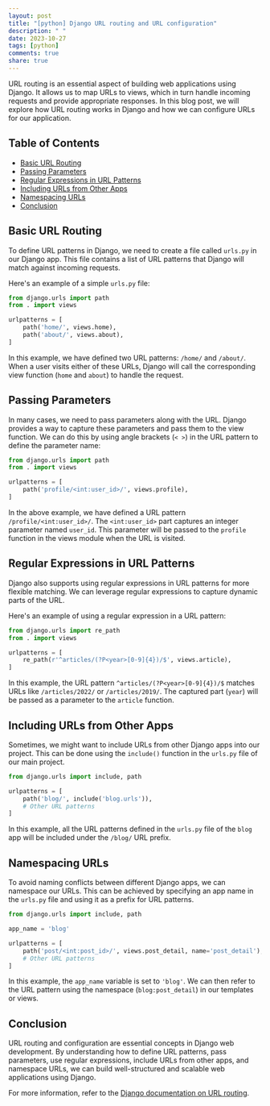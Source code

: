 ```yaml
---
layout: post
title: "[python] Django URL routing and URL configuration"
description: " "
date: 2023-10-27
tags: [python]
comments: true
share: true
---
```


URL routing is an essential aspect of building web applications using Django. It allows us to map URLs to views, which in turn handle incoming requests and provide appropriate responses. In this blog post, we will explore how URL routing works in Django and how we can configure URLs for our application.

## Table of Contents
- [Basic URL Routing](#basic-url-routing)
- [Passing Parameters](#passing-parameters)
- [Regular Expressions in URL Patterns](#regular-expressions-in-url-patterns)
- [Including URLs from Other Apps](#including-urls-from-other-apps)
- [Namespacing URLs](#namespacing-urls)
- [Conclusion](#conclusion)

## Basic URL Routing
To define URL patterns in Django, we need to create a file called `urls.py` in our Django app. This file contains a list of URL patterns that Django will match against incoming requests.

Here's an example of a simple `urls.py` file:

```python
from django.urls import path
from . import views

urlpatterns = [
    path('home/', views.home),
    path('about/', views.about),
]
```

In this example, we have defined two URL patterns: `/home/` and `/about/`. When a user visits either of these URLs, Django will call the corresponding view function (`home` and `about`) to handle the request.

## Passing Parameters
In many cases, we need to pass parameters along with the URL. Django provides a way to capture these parameters and pass them to the view function. We can do this by using angle brackets (`< >`) in the URL pattern to define the parameter name:

```python
from django.urls import path
from . import views

urlpatterns = [
    path('profile/<int:user_id>/', views.profile),
]
```

In the above example, we have defined a URL pattern `/profile/<int:user_id>/`. The `<int:user_id>` part captures an integer parameter named `user_id`. This parameter will be passed to the `profile` function in the views module when the URL is visited.

## Regular Expressions in URL Patterns
Django also supports using regular expressions in URL patterns for more flexible matching. We can leverage regular expressions to capture dynamic parts of the URL.

Here's an example of using a regular expression in a URL pattern:

```python
from django.urls import re_path
from . import views

urlpatterns = [
    re_path(r'^articles/(?P<year>[0-9]{4})/$', views.article),
]
```

In this example, the URL pattern `^articles/(?P<year>[0-9]{4})/$` matches URLs like `/articles/2022/` or `/articles/2019/`. The captured part (`year`) will be passed as a parameter to the `article` function.

## Including URLs from Other Apps
Sometimes, we might want to include URLs from other Django apps into our project. This can be done using the `include()` function in the `urls.py` file of our main project.

```python
from django.urls import include, path

urlpatterns = [
    path('blog/', include('blog.urls')),
    # Other URL patterns
]
```

In this example, all the URL patterns defined in the `urls.py` file of the `blog` app will be included under the `/blog/` URL prefix.

## Namespacing URLs
To avoid naming conflicts between different Django apps, we can namespace our URLs. This can be achieved by specifying an app name in the `urls.py` file and using it as a prefix for URL patterns.

```python
from django.urls import include, path

app_name = 'blog'

urlpatterns = [
    path('post/<int:post_id>/', views.post_detail, name='post_detail'),
    # Other URL patterns
]
```

In this example, the `app_name` variable is set to `'blog'`. We can then refer to the URL pattern using the namespace (`blog:post_detail`) in our templates or views.

## Conclusion
URL routing and configuration are essential concepts in Django web development. By understanding how to define URL patterns, pass parameters, use regular expressions, include URLs from other apps, and namespace URLs, we can build well-structured and scalable web applications using Django.

For more information, refer to the [Django documentation on URL routing](https://docs.djangoproject.com/en/3.2/topics/http/urls/).